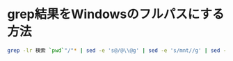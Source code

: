# grep結果をWindowsのフルパスにする方法

```sh
grep -lr 検索 `pwd`"/"* | sed -e 's@/@\\@g' | sed -e 's/mnt//g' | sed -e 's@\\\\c@C:@g'
```

